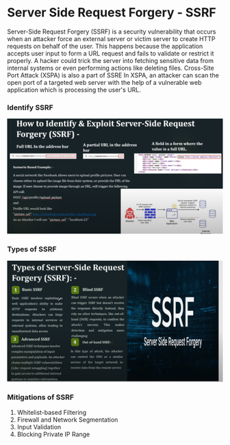 # Server Side Request Forgery - SSRF

Server-Side Request Forgery (SSRF) is a security vulnerability that occurs when an attacker force an external server or victim server to create HTTP requests on behalf of the user. This happens because the application accepts user input to form a URL request and fails to validate or restrict it properly. A hacker could trick the server into fetching sensitive data from internal systems or even performing actions like deleting files. Cross-Site Port Attack (XSPA) is also a part of SSRE In XSPA, an attacker can scan the open port of a targeted web  server with the help of a vulnerable web application which is processing the user's URL.

### Identify SSRF
![alt text](assets/idissrf.png)
### Types of SSRF
![alt text](assets/typessrf.png)

### Mitigations of SSRF
1. Whitelist-based Filtering
2. Firewall and Network Segmentation
3. Input Validation
4. Blocking Private IP Range

